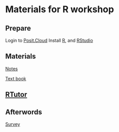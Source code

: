 # Materials for R workshop 

## Prepare

Login to [Posit.Cloud](https://posit.cloud/)
Install [R](https://www.r-project.org/), and [RStudio](https://posit.co/download/rstudio-desktop/)


## Materials
[Notes](https://github.com/gexijin/rworkshop/raw/main/R_workshop_2024.pdf)

[Text book](https://gexijin.github.io/learnR/)


## [RTutor](https://RTutor.ai)

## Afterwords
[Survey](https://forms.gle/KREstBTEhL9iRjVUA)

